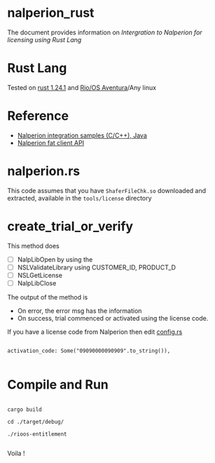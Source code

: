 # nalperion_rust

The document provides information on *Intergration to Nalperion for licensing using Rust Lang*

# Rust Lang

Tested on [rust 1.24.1](https://rust-lang.org) and [Rio/OS Aventura](http://rio.digital)/Any linux

# Reference

- [Nalperion integration samples (C/C++), Java](https://naldoc.atlassian.net/wiki/spaces/NND/pages/426012/Application+Integration)
- [Nalperion fat client API](https://naldoc.atlassian.net/wiki/spaces/NND/pages/426049/Developers+API+Latest)

# nalperion.rs 

This code assumes that you have `ShaferFileChk.so` downloaded and extracted, available in the `tools/license` directory

# create_trial_or_verify

This method does 

- [ ] NalpLibOpen by using the 
- [ ] NSLValidateLibrary using CUSTOMER_ID, PRODUCT_D
- [ ] NSLGetLicense 
- [ ] NalpLibClose

The output of the method is

- On error, the error msg has the information
- On success, trial commenced or activated using the license code.

If you have a license code from Nalperion then edit [config.rs](https://github.com/rioadvancement/nalperion_rust/blob/master/src/config.rs)

```

activation_code: Some("09090000090909".to_string()),


```

# Compile and Run

```

cargo build

cd ./target/debug/

./rioos-entitlement


```

Voila !
